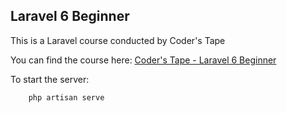 ## Laravel 6 Beginner

This is a Laravel course conducted by Coder's Tape

You can find the course here: [Coder's Tape - Laravel 6 Beginner](https://www.youtube.com/watch?v=eD4yMI-IR8g&list=PLpzy7FIRqpGC8Jk6gyWdSVdxCVXZAsenQ)

To start the server:
```
    php artisan serve
```
